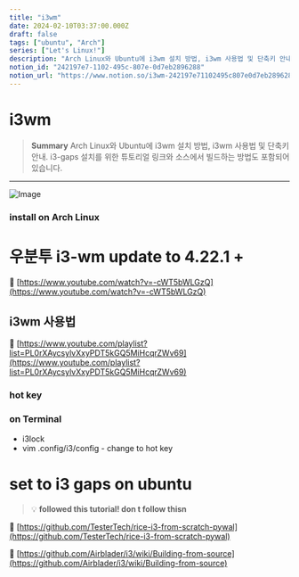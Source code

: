 ```yaml
---
title: "i3wm"
date: 2024-02-10T03:37:00.000Z
draft: false
tags: ["ubuntu", "Arch"]
series: ["Let's Linux!"]
description: "Arch Linux와 Ubuntu에 i3wm 설치 방법, i3wm 사용법 및 단축키 안내. i3-gaps 설치를 위한 튜토리얼 링크와 소스에서 빌드하는 방법도 포함되어 있습니다."
notion_id: "242197e7-1102-495c-807e-0d7eb2896288"
notion_url: "https://www.notion.so/i3wm-242197e71102495c807e0d7eb2896288"
---
```


# i3wm

> **Summary**
> Arch Linux와 Ubuntu에 i3wm 설치 방법, i3wm 사용법 및 단축키 안내. i3-gaps 설치를 위한 튜토리얼 링크와 소스에서 빌드하는 방법도 포함되어 있습니다.

---

![Image](https://prod-files-secure.s3.us-west-2.amazonaws.com/09ccd4d5-876c-4bba-bbdf-cc77a0a11257/3b9564cb-dea9-4ae8-a8ef-e6ebff8d8f6e/Untitled.png?X-Amz-Algorithm=AWS4-HMAC-SHA256&X-Amz-Content-Sha256=UNSIGNED-PAYLOAD&X-Amz-Credential=ASIAZI2LB466ZOJKXOOI%2F20250724%2Fus-west-2%2Fs3%2Faws4_request&X-Amz-Date=20250724T080944Z&X-Amz-Expires=3600&X-Amz-Security-Token=IQoJb3JpZ2luX2VjEAAaCXVzLXdlc3QtMiJGMEQCIFpAdmz5xEuW2TYbVOQXsJH%2BmalRAdXVrJcyZmD8mrBQAiAJdGF72M0%2FtKhNNRNrWEWv%2B0WaJ0ExBIzer5KrRJpH6yr%2FAwgpEAAaDDYzNzQyMzE4MzgwNSIMr0dLESRHh%2B0%2FtkVhKtwDBsZzIi1NbrMuVgqZPAu8WOPNygIp3x6q1gRv12Dwz9tvfvdXvKZBYpvGkzY3ZVis52l83V%2BStZNAfIh4w4MVFCW85UkC4E2Dfk4MPIliA43zsrSS74dImcOkBz76e7TFUBW5Rvb%2BAOZgRlxsM7f3UdCZR4HGL7kpxo38R8iNHJxhxQSWUZcELO9JYd5jX80ugjkD5vAV2qTa5%2FoOsYeDniv8bteWji%2FZOiVI%2Fjgw5sJbJ1sHfo2YrhToqVuMm7SPXBOJM766zTrX1rj2K1doOXvCdk2CiPirCVRZYwSLp7e7DnhBc3xZaJ18RSbcinmCl9Dx%2B9qlZpSKZDtvPhth1YRhPPsJfKW4yOeCKObbjVeEXO6vKpIe8s%2Ft%2F7XoweIiuKd5vgx2GFW%2F9ZwiLEsP40ctEXYQFnAupNnl8SgU%2BkJhFoQ2GDoKZKyyt2MtzGph5N8vCOVxX1rtr8Z8hm4J9Oh6aC3gldDVNliW2g2bBJJnQ1pOGRCBvBuQNWdZDKz%2Bix1IIeghy63NumbyMQFkRmSn9gDTZboeWlqZfMJYsIk2Z9CBIvUeCqIxXVl5tyBX2NTP46S8sCW36ZU5gwNUKh07rmyxVCqulLvRSKE8rs2YEWntBJkoi%2B4SzSow1dCHxAY6pgEYuARQQ459VZjbvPYNY3OTEnFWss1HawO%2FyZ2fvexCfstwRzp1Zqk%2BKHWtwKC6rxwEEE%2BWfBPiKpMyzWB%2BjqoKaOsELWmsSJ4G8HQVh7hOYHQ2DVCzjErzbbtLVgJd2xSPcC6LCWZMIqvHIUwDfCnD8nWTuq5fEZqvj%2FcYc6hOg5x0QJJD6PgMgP2FjWOocfzmiu66TqvLyPMp60OIfnSDWun8oXfH&X-Amz-Signature=76ad6d1135ec544a97b4ee9f42f8b6470bd1ce122f978be0815736dcaa613d20&X-Amz-SignedHeaders=host&x-amz-checksum-mode=ENABLED&x-id=GetObject)

### install on Arch Linux

# 우분투 i3-wm update to 4.22.1 +

🔗 [https://www.youtube.com/watch?v=-cWT5bWLGzQ](https://www.youtube.com/watch?v=-cWT5bWLGzQ)

## i3wm 사용법

🔗 [https://www.youtube.com/playlist?list=PL0rXAycsylvXxyPDT5kGQ5MiHcqrZWv69](https://www.youtube.com/playlist?list=PL0rXAycsylvXxyPDT5kGQ5MiHcqrZWv69)

### hot key

### on Terminal

- i3lock
- vim .config/i3/config - change to hot key

# set to i3 gaps on ubuntu

> 💡 **followed this tutorial! don t follow thisn**

🔗 [https://github.com/TesterTech/rice-i3-from-scratch-pywal](https://github.com/TesterTech/rice-i3-from-scratch-pywal)

🔗 [https://github.com/Airblader/i3/wiki/Building-from-source](https://github.com/Airblader/i3/wiki/Building-from-source)

